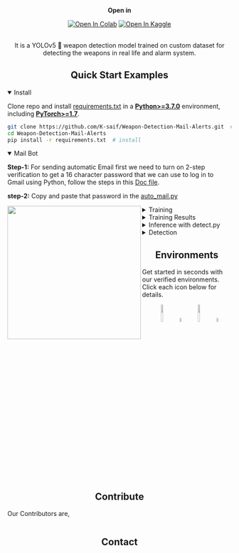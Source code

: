 
<div align="center">


  **Open in**
  <br>
  <div>
    <a href="https://colab.research.google.com/drive/1u9rAhzFOoPc7SD-XDmrhU7Rv0U3lkg7B?usp=share_link"><img src="https://colab.research.google.com/assets/colab-badge.svg" alt="Open In Colab"></a>
    <a href="https://www.kaggle.com/saifkhan04/weapon-detection-mail-alerts"><img src="https://kaggle.com/static/images/open-in-kaggle.svg" alt="Open In Kaggle"></a>
    
  </div>

  <br>
  <p>
   It is a YOLOv5 🚀 weapon detection model trained on custom dataset for detecting the weapons in real life and alarm system.
  </p>

</div>




## <div align="center">Quick Start Examples</div>

<details open>
<summary>Install</summary>

Clone repo and install [requirements.txt](https://github.com/ultralytics/yolov5/blob/master/requirements.txt) in a
[**Python>=3.7.0**](https://www.python.org/) environment, including
[**PyTorch>=1.7**](https://pytorch.org/get-started/locally/).

```bash
git clone https://github.com/K-saif/Weapon-Detection-Mail-Alerts.git  # clone
cd Weapon-Detection-Mail-Alerts
pip install -r requirements.txt  # install
```
</details>

<details open>
<summary>Mail Bot</summary>


**Step-1:**
For sending automatic Email first we need to turn on 2-step verification to get a 16 character password that we can use to log in to Gmail using Python, follow the steps in this [Doc file](https://drive.google.com/file/d/1yLKMochNeVhoaeUE0a09QvECEYpjoBbH/view?usp=share_link).

**step-2:**
Copy and paste that password in the [auto_mail.py](https://github.com/K-saif/Weapon-Detection-Mail-Alerts/blob/bcd0e3f60c66db6210600df0eef02bed06b659f4/auto_mail.py)

<kbd>
<img align="left" width="300" height="300" src="https://user-images.githubusercontent.com/110802306/216804975-514c8388-5537-49bd-b4af-706d57198b3f.png">
</kbd>

</details>


<details>
<summary>Training</summary>
For training, use below command 

```bash
python train.py --img 640 --batch 16 --epochs 30 --data custom_data.yaml --weights '' --cache
```
Note: provide file name and path properly


<kbd>
<img align="left" width="300" height="300" src="https://user-images.githubusercontent.com/110802306/216806567-8c9ff57e-b891-44e8-b527-585b1f019c9e.png">
</kbd>



</details>

<details>
<summary>Training Results</summary>

**Graphs:**

<kbd>
<img width="800" src="https://user-images.githubusercontent.com/110802306/216755099-15837611-b1bc-47af-9a2b-da78716a3fba.png">
</kbd>

**Output:**

<kbd>
<img width="600" src="https://user-images.githubusercontent.com/110802306/216756077-d4a55c94-d15d-4b80-a179-72f89c34ab15.jpg">
</kbd>
</details>


<details>
<summary>Inference with detect.py</summary>

`detect.py` runs inference on a variety of sources and saving results to `runs/detect`.

```bash
python detect.py --source 0  # webcam
                          img.jpg  # image
                          vid.mp4  # video
                          path/  # directory
                          'path/*.jpg'  # glob
                          'https://youtu.be/'  # YouTube
                          'rtsp://abc.com/weapon.mp4'  # RTSP, RTMP, HTTP stream
```
</details>

<details>
<summary>Detection</summary>
For detection, use below command

```bash
python detect.py --weights best.pt --img 640 --conf 0.25 --source image.jpg
```
Note: provide file name and path properly
</details>



## <div align="center">Environments</div>

Get started in seconds with our verified environments. Click each icon below for details.

<div align="center">
  <a href="https://colab.research.google.com/drive/1u9rAhzFOoPc7SD-XDmrhU7Rv0U3lkg7B?usp=share_link">
    <img src="https://github.com/ultralytics/yolov5/releases/download/v1.0/logo-colab-small.png" width="10%" /></a>
  <img src="https://github.com/ultralytics/assets/raw/master/social/logo-transparent.png" width="5%" alt="" />
  <a href="https://www.kaggle.com/saifkhan04/weapon-detection-mail-alerts">
    <img src="https://github.com/ultralytics/yolov5/releases/download/v1.0/logo-kaggle-small.png" width="10%" /></a>
  <img src="https://github.com/ultralytics/assets/raw/master/social/logo-transparent.png" width="5%" alt="" />
</div>


## <div align="center">Contribute</div>

Our Contributors are,

<!-- SVG image from https://opencollective.com/ultralytics/contributors.svg?width=990 -->
<a href="https://github.com/ultralytics/yolov5/graphs/contributors"><img src="" /></a>



## <div align="center">Contact</div>
